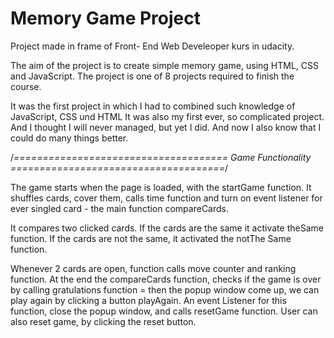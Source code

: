 # Memory Game Project

Project made in frame of Front- End Web Develeoper kurs in udacity.

The aim of the project is to create simple memory game, using HTML, CSS and JavaScript. 
The project is one of 8 projects required to finish the course. 

It was the first project in which I had to combined such knowledge of JavaScript, CSS und HTML 
It was also my first ever, so complicated project. And I thought I will never managed, but yet I did. And now I also know that I could do many things better.

/*=====================================
Game Functionality 
=====================================*/

The game starts when the page is loaded, with the startGame function. 
It shuffles cards, cover them, calls time function and turn on event listener for ever singled card - the main function compareCards. 

It compares two clicked cards. 
If the cards are the same it activate theSame function. 
If the cards are not the same, it activated the notThe Same function. 

Whenever 2 cards are open, function calls move counter and ranking function. 
At the end the compareCards function, checks if the game is over by calling gratulations function = then the popup window come up, we can play again by clicking a button playAgain. An event Listener for this function, close the popup window, and calls resetGame function.
User can also reset game, by clicking the reset button.

